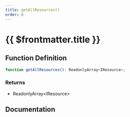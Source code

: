 ```yaml
---
title: getAllResources()
order: 0
---
```


# {{ $frontmatter.title }}

<!--@include: ./getAllResources_partial_header.md-->

## Function Definition

```ts
function getAllResources(): ReadonlyArray<IResource>;
```

### Returns

* ReadonlyArray\<IResource\>

## Documentation

<!--@include: ./getAllResources_partial_footer.md-->
